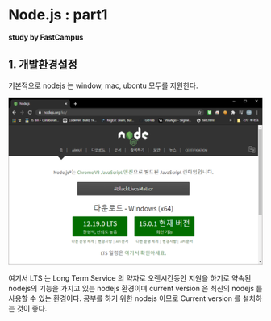 # Node.js : part1
**study by FastCampus**

## 1. 개발환경설정

기본적으로 nodejs 는 window, mac, ubontu 모두를 지원한다.

![nodejs apply](./imgFolder/nodejsIMG1.png)

여기서 LTS 는 Long Term Service 의 약자로 오랜시간동안 지원을 하기로 약속된 nodejs의 기능을 가지고 있는 nodejs 환경이며 current version 은 최신의 nodejs 를 사용할 수 있는 환경이다. 공부를 하기 위한 nodejs 이므로 Current version 를 설치하는 것이 좋다.
